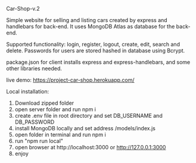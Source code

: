 Car-Shop-v.2

Simple website for selling and listing cars created by express and handlebars for back-end.
It uses MongoDB Atlas as database for the back-end.

Supported functionality: login, register, logout, create, edit, search and delete.
Passwords for users are stored hashed in database using Bcrypt.

package.json for client installs express and express-handlebars, and some other libraries needed.

live demo: https://project-car-shop.herokuapp.com/

Local installation:

1. Download zipped folder
2. open server folder and run npm i
3. create .env file in root directory and set DB_USERNAME and DB_PASSWORD
4. install MongoDB locally and set address /models/index.js
5. open folder in terminal and run npm i
6. run "npm run local" 
7. open browser at http://localhost:3000 or http://127.0.0.1:3000
8. enjoy
